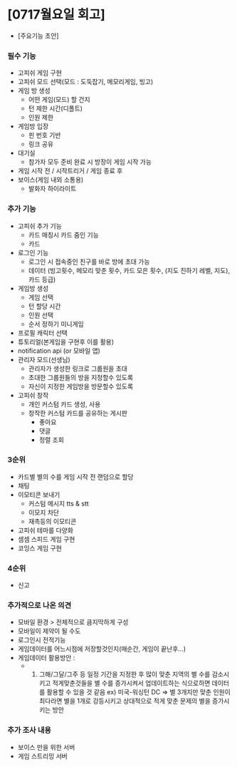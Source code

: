 
# [0717월요일 회고]
- [주요기능 초안]

### 필수 기능

- 고피쉬 게임 구현
- 고피쉬 모드 선택(모드 : 도둑잡기, 메모리게임, 빙고)
- 게임 방 생성
    - 어떤 게임(모드) 할 건지
    - 턴 제한 시간(디폴트)
    - 인원 제한
- 게임방 입장
    - 핀 번호 기반
    - 링크 공유
- 대기실
    - 참가자 모두 준비 완료 시 방장이 게임 시작 가능
- 게임 시작 전 / 시작트리거 / 게임 종료 후
- 보이스(게임 내외 소통용)
    - 발화자 하이라이트

### 추가 기능

- 고피쉬 추가 기능
    - 카드 매칭시 카드 줌인 기능
    - 카드
- 로그인 기능
    - 로그인 시 접속중인 친구를 바로 방에 초대 가능
    - 데이터 (빙고횟수, 메모리 맞춘 횟수, 카드 모은 횟수, (지도 진하기 레벨, 지도), 카드 등급)
- 게임방 생성
    - 게임 선택
    - 턴 할당 시간
    - 인원 선택
    - 순서 정하기 미니게임
- 프로필 캐릭터 선택
- 튜토리얼(본게임을 구현후 이를 활용)
- notification api (or 모바일 앱)
- 관리자 모드(선생님)
    - 관리자가 생성한 링크로 그룹원을 초대
    - 초대한 그룹원들의 방을 지정할수 있도록
    - 자신이 지정한 게임방을 방문할수 있도록
- 고피쉬 창작
    - 개인 커스텀 카드 생성, 사용
    - 창작한 커스텀 카드를 공유하는 게시판
        - 좋아요
        - 댓글
        - 정렬 조회

### 3순위

- 카드별 별의 수를 게임 시작 전 랜덤으로 할당
- 채팅
- 이모티콘 보내기
    - 커스텀 메시지 tts & stt
    - 이모지 차단
    - 재촉등의 이모티콘
- 고피쉬 테마를 다양화
- 셈셈 스피드 게임 구현
- 코잉스 게임 구현

### 4순위

- 신고

### 추가적으로 나온 의견

- 모바일 환경 > 전체적으로 큼지막하게 구성
- 모바일이 제약이 될 수도
- 로그인시 전적기능
- 게임데이터를 어느시점에 저장할것인지(매순간, 게임이 끝난후…)
- 게임데이터 활용방안 :
    - 1. 그해/그달/그주 등 일정 기간을 지정한 후 많이 맞춘 지역의 별 수를 감소시키고 적게맞춘것들을 별 수를 증가시켜서 업데이트하는 식으로하면 데이터를 활용할 수 있을 것 같음
    ex) 미국-워싱턴 DC ⇒ 별 3개지만 맞춘 인원이 최다라면 별을 1개로 강등시키고 상대적으로 적게 맞춘 문제의 별을 증가시키는 방안

   

### 추가 조사 내용

- 보이스 만을 위한 서버
- 게임 스트리밍 서버
